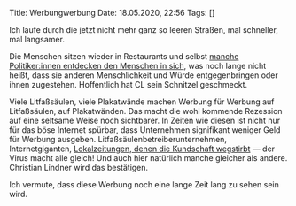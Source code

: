 Title: Werbungwerbung
Date: 18.05.2020, 22:56
Tags: []

Ich laufe durch die jetzt nicht mehr ganz so leeren Straßen, mal schneller, mal langsamer.

Die Menschen sitzen wieder in Restaurants und selbst [manche Politiker:innen entdecken den Menschen in sich](https://twitter.com/c_lindner/status/1262327879964246017), was noch lange nicht heißt, dass sie anderen Menschlichkeit und Würde entgegenbringen oder ihnen zugestehen. Hoffentlich hat CL sein Schnitzel geschmeckt.

Viele Litfaßsäulen, viele Plakatwände machen Werbung für Werbung auf Litfaßsäulen, auf Plakatwänden. Das macht die wohl kommende Rezession auf eine seltsame Weise noch sichtbarer. In Zeiten wie diesen ist nicht nur für das böse Internet spürbar, dass Unternehmen signifikant weniger Geld für Werbung ausgeben. Litfaßsäulenbetreiberunternehmen, Internetgiganten, [Lokalzeitungen, denen die Kundschaft wegstirbt](https://www.zeit.de/2020/21/lokalzeitungen-corona-krise-lieferdienst-einfalssreichtum/komplettansicht) — der Virus macht alle gleich! Und auch hier natürlich manche gleicher als andere. Christian Lindner wird das bestätigen.

Ich vermute, dass diese Werbung noch eine lange Zeit lang zu sehen sein wird.